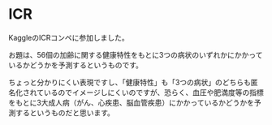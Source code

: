 # ICR
KaggleのICRコンペに参加しました。

お題は、56個の加齢に関する健康特性をもとに3つの病状のいずれかにかかっているかどうかを予測するというものです。

ちょっと分かりにくい表現ですし、「健康特性」も「3つの病状」のどちらも匿名化されているのでイメージしにくいのですが、恐らく、血圧や肥満度等の指標をもとに3大成人病（がん、心疾患、脳血管疾患）にかかっているかどうかを予測するというものだと思います。
